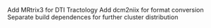 Add MRtrix3 for DTI Tractology
Add dcm2niix for format conversion
Separate build dependences for further cluster distribution

